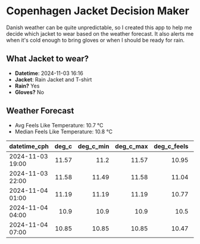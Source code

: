 
# Copenhagen Jacket Decision Maker

Danish weather can be quite unpredictable, so I created this app to help me decide which jacket to wear based on the weather forecast. 
It also alerts me when it's cold enough to bring gloves or when I should be ready for rain.

## What Jacket to wear?

- **Datetime**: 2024-11-03 16:16
- **Jacket**: Rain Jacket and T-shirt
- **Rain?** Yes
- **Gloves?** No

## Weather Forecast
- Avg Feels Like Temperature: 10.7 °C
- Median Feels Like Temperature: 10.8 °C

| datetime_cph     |   deg_c |   deg_c_min |   deg_c_max |   deg_c_feels | weather   | wind   | rain   |
|:-----------------|--------:|------------:|------------:|--------------:|:----------|:-------|:-------|
| 2024-11-03 19:00 |   11.57 |       11.2  |       11.57 |         10.95 | Clouds    | High   | None   |
| 2024-11-03 22:00 |   11.58 |       11.49 |       11.58 |         11.04 | Rain      | High   | Low    |
| 2024-11-04 01:00 |   11.19 |       11.19 |       11.19 |         10.77 | Rain      | Low    | Low    |
| 2024-11-04 04:00 |   10.9  |       10.9  |       10.9  |         10.5  | Rain      | Low    | Low    |
| 2024-11-04 07:00 |   10.85 |       10.85 |       10.85 |         10.47 | Clouds    | Low    | None   |
        